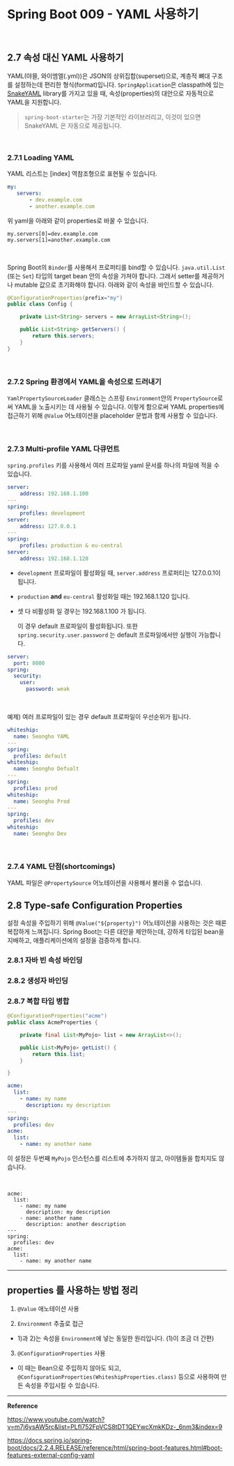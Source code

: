 # Spring Boot 009 - YAML 사용하기

<br>

## 2.7 속성 대신 YAML 사용하기

YAML(야믈, 와이엠엘(.yml))은 JSON의 상위집합(superset)으로, 계층적 뼈대 구조를 설정하는데 편리한 형식(format)입니다. `SpringApplication`은 classpath에 있는 [SnakeYAML](https://bitbucket.org/asomov/snakeyaml) library를 가지고 있을 때, 속성(properties)의 대안으로 자동적으로 YAML을 지원합니다.

> `spring-boot-starter`는 가장 기본적인 라이브러리고, 이것이 있으면 SnakeYAML 은 자동으로 제공됩니다.

<br>

### 2.7.1 Loading YAML



YAML 리스트는 [index] 역참조형으로 표현될 수 있습니다.

```yaml
my:
   servers:
       - dev.example.com
       - another.example.com
```

위 yaml을 아래와 같이 properties로 바꿀 수 있습니다.

```properties
my.servers[0]=dev.example.com
my.servers[1]=another.example.com
```

<br>

Spring Boot의 `Binder`를 사용해서 프로퍼티를 bind할 수 있습니다. `java.util.List` (또는 `Set`) 타입의 target bean 안의 속성을 가져야 합니다. 그래서 setter를 제공하거나 mutable 값으로 초기화해야 합니다.  아래와 같이 속성을 바인드할 수 있습니다.

```java
@ConfigurationProperties(prefix="my")
public class Config {

    private List<String> servers = new ArrayList<String>();

    public List<String> getServers() {
        return this.servers;
    }
}
```

<br>

### 2.7.2 Spring 환경에서 YAML을 속성으로 드러내기

`YamlPropertySourceLoader` 클래스는 스프링 `Environment`안의 `PropertySource`로써 YAML을 노출시키는 데 사용될 수 있습니다. 이렇게 함으로써 YAML properties에 접근하기 위해 `@Value` 어노테이션을 placeholder 문법과 함께 사용할 수 있습니다.

<br>

### 2.7.3 Multi-profile YAML 다큐먼트

`spring.profiles` 키를 사용해서 여러 프로파일 yaml 문서를 하나의 파일에 적을 수 있습니다.

```yml
server:
    address: 192.168.1.100
---
spring:
    profiles: development
server:
    address: 127.0.0.1
---
spring:
    profiles: production & eu-central
server:
    address: 192.168.1.120
```

* `development` 프로파일이 활성화일 때, `server.address` 프로퍼티는 127.0.0.1이 됩니다.

* `production` **and** `eu-central` 활성화일 때는 192.168.1.120 입니다.

* 셋 다 비활성화 일 경우는 192.168.1.100 가 됩니다.

  이 경우 default 프로파일이 활성화됩니다. 또한 `spring.security.user.password` 는 default 프로파일에서만 실행이 가능합니다.

```yml
server:
  port: 8000
spring:
  security:
    user:
      password: weak
```

<br>

예제) 여러 프로파일이 있는 경우 default 프로파일이 우선순위가 됩니다.

```yml
whiteship:
  name: Seongho YAML
---
spring:
  profiles: default
whiteship:
  name: Seongho Defualt
---
spring:
  profiles: prod
whiteship:
  name: Seongho Prod
---
spring:
  profiles: dev
whiteship:
  name: Seongho Dev
```

<br>

### 2.7.4 YAML 단점(shortcomings)

YAML 파일은 `@PropertySource` 어노테이션을 사용해서 불러올 수 없습니다.



## 2.8 Type-safe Configuration Properties

설정 속성을 주입하기 위해 `@Value("${property}")` 어노테이션을 사용하는 것은 때론 복잡하게 느껴집니다. Spring Boot는 다른 대안을 제안하는데, 강하게 타입된 bean을 지배하고, 애플리케이션에의 설정을 검증하게 합니다.



### 2.8.1 자바 빈 속성 바인딩

### 2.8.2 생성자 바인딩





### 2.8.7 복합 타입 병합

```java
@ConfigurationProperties("acme")
public class AcmeProperties {

    private final List<MyPojo> list = new ArrayList<>();

    public List<MyPojo> getList() {
        return this.list;
    }

}
```

```yml
acme:
  list:
    - name: my name
      description: my description
---
spring:
  profiles: dev
acme:
  list:
    - name: my another name
```

이 설정은 두번째 `MyPojo` 인스턴스를 리스트에 추가하지 않고, 아이템들을 합치지도 않습니다.

<br>

```ym
acme:
  list:
    - name: my name
      description: my description
    - name: another name
      description: another description
---
spring:
  profiles: dev
acme:
  list:
    - name: my another name
```



---

## **properties 를 사용하는 방법** 정리

1) `@Value` 애노테이션 사용

2) `Environment` 추출로 접근

* 1)과 2)는 속성을 `Environment`에 넣는  동일한 원리입니다. (1)이 조금 더 간편)

3) `@ConfigurationProperties` 사용

* 이 때는 Bean으로 주입하지 않아도 되고, `@ConfigurationProperties(WhiteshipProperties.class)` 등으로 사용하여 만든 속성을 주입시킬 수 있습니다.



---

**Reference**

https://www.youtube.com/watch?v=m7j6ysAW5rc&list=PLfI752FpVCS8tDT1QEYwcXmkKDz-_6nm3&index=9

https://docs.spring.io/spring-boot/docs/2.2.4.RELEASE/reference/html/spring-boot-features.html#boot-features-external-config-yaml

